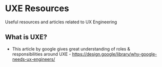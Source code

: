# UXE Resources
Useful resources and articles related to UX Engineering

## What is UXE?
* This article by google gives great understanding of roles & responsibilities around UXE - https://design.google/library/why-google-needs-ux-engineers/
